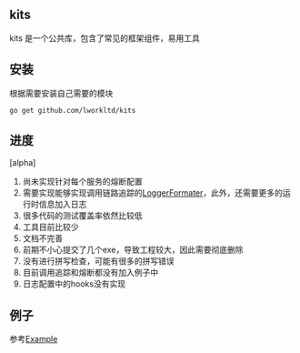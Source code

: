kits
-----
kits 是一个公共库，包含了常见的框架组件，易用工具

安装
-----
根据需要安装自己需要的模块
```
go get github.com/lworkltd/kits
```

进度
----
[alpha]

1. 尚未实现针对每个服务的熔断配置
2. 需要实现能够实现调用链路追踪的[LoggerFormater](./utils/log/json_formatter.go)，此外，还需要更多的运行时信息加入日志
3. 很多代码的测试覆盖率依然比较低
4. 工具目前比较少
5. 文档不完善
6. 前期不小心提交了几个exe，导致工程较大，因此需要彻底删除
7. 没有进行拼写检查，可能有很多的拼写错误
8. 目前调用追踪和熔断都没有加入例子中
9. 日志配置中的hooks没有实现

例子
-----
参考[Example](./example/README.md)
